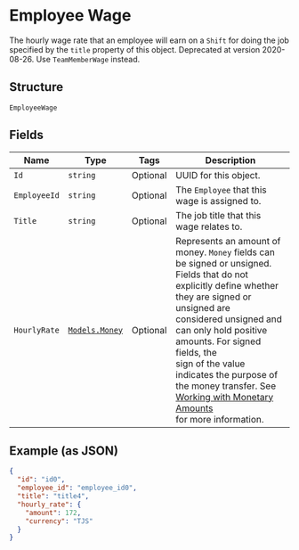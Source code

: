 
# Employee Wage

The hourly wage rate that an employee will earn on a `Shift` for doing the job
specified by the `title` property of this object. Deprecated at version 2020-08-26. Use `TeamMemberWage` instead.

## Structure

`EmployeeWage`

## Fields

| Name | Type | Tags | Description |
|  --- | --- | --- | --- |
| `Id` | `string` | Optional | UUID for this object. |
| `EmployeeId` | `string` | Optional | The `Employee` that this wage is assigned to. |
| `Title` | `string` | Optional | The job title that this wage relates to. |
| `HourlyRate` | [`Models.Money`](/doc/models/money.md) | Optional | Represents an amount of money. `Money` fields can be signed or unsigned.<br>Fields that do not explicitly define whether they are signed or unsigned are<br>considered unsigned and can only hold positive amounts. For signed fields, the<br>sign of the value indicates the purpose of the money transfer. See<br>[Working with Monetary Amounts](https://developer.squareup.com/docs/build-basics/working-with-monetary-amounts)<br>for more information. |

## Example (as JSON)

```json
{
  "id": "id0",
  "employee_id": "employee_id0",
  "title": "title4",
  "hourly_rate": {
    "amount": 172,
    "currency": "TJS"
  }
}
```

